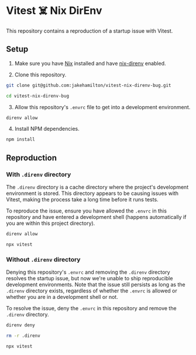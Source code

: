 # Vitest ☠️ Nix DirEnv

This repository contains a reproduction of a startup issue with Vitest.

## Setup

1. Make sure you have [Nix](https://nixos.org) installed and have [nix-direnv](https://github.com/nix-community/nix-direnv) enabled.

2. Clone this repository.

```bash
git clone git@github.com:jakehamilton/vitest-nix-direnv-bug.git

cd vitest-nix-direnv-bug
```

3. Allow this repository's `.envrc` file to get into a development environment.

```bash
direnv allow
```

4. Install NPM dependencies.

```bash
npm install
```

## Reproduction

### With `.direnv` directory

The `.direnv` directory is a cache directory where the project's development environment
is stored. This directory appears to be causing issues with Vitest, making the process take
a long time before it runs tests.

To reproduce the issue, ensure you have allowed the `.envrc` in this repository and have
entered a development shell (happens automatically if you are within this project directory).

```bash
direnv allow

npx vitest
```

### Without `.direnv` directory

Denying this repository's `.envrc` and removing the `.direnv` directory resolves the startup
issue, but now we're unable to ship reproducible development environments. Note that the issue
still persists as long as the `.direnv` directory exists, regardless of whether the `.envrc` is
allowed or whether you are in a development shell or not.

To resolve the issue, deny the `.envrc` in this repository and remove the `.direnv` directory.

```bash
direnv deny

rm -r .direnv

npx vitest
```
